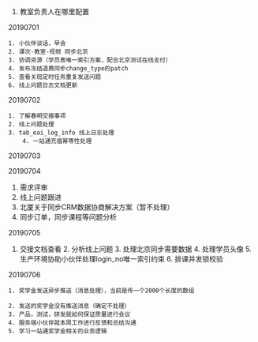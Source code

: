 1. 教室负责人在哪里配置



20190701

	1. 小伙伴谈话，早会
 	2. 课次-教室-视频 同步北京
 	3. 协调资源（学员表唯一索引方案，配合北京测试在线支付）
 	4. 发布冻结退费同步change_type的patch
 	5. 查看关班定时任务重复发送问题
 	6. 线上问题日志文档更新

20190702

	1. 了解春明交接事项
 	2. 线上问题处理
 	3. tab_eai_log_info 线上日志处理
      	4. 一站通充值幂等性处理



20190703





20190704

1. 需求评审
2. 线上问题跟进
3. 北厦关于同步CRM数据协商解决方案（暂不处理）
4. 同步订单，同步课程等问题分析



20190705

1. 交接文档查看
 	2. 分析线上问题
 	3. 处理北京同步需要数据
 	4. 处理学员头像
 	5. 生产环境协助小伙伴处理login_no唯一索引约束
 	6. 排课并发锁校验



20190706

	1. 奖学金发送异步推送（消息处理），当前是传一个2000个长度的数组

 	2. 发送的奖学金没有推送消息（确定不处理）
   	3. 产品，测试，研发就如何保证质量进行会议
   	4. 服务端小伙伴就本周工作进行反馈和总结沟通
   	5. 学习一站通奖学金相关的业务逻辑